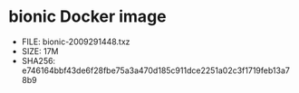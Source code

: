 # bionic Docker image

* FILE: bionic-2009291448.txz
* SIZE: 17M
* SHA256: e746164bbf43de6f28fbe75a3a470d185c911dce2251a02c3f1719feb13a78b9
